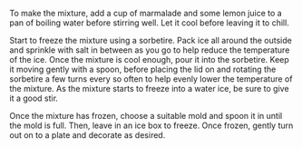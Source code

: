 To make the mixture, add a cup of marmalade and some lemon juice to a pan of boiling water before stirring well. Let it cool before leaving it to chill.

Start to freeze the mixture using a sorbetire. Pack ice all around the outside and sprinkle with salt in between as you go to help reduce the temperature of the ice. Once the mixture is cool enough, pour it into the sorbetire. Keep it moving gently with a spoon, before placing the lid on and rotating the sorbetire a few turns every so often to help evenly lower the temperature of the mixture. As the mixture starts to freeze into a water ice, be sure to give it a good stir.

Once the mixture has frozen, choose a suitable mold and spoon it in until the mold is full. Then, leave in an ice box to freeze. Once frozen, gently turn out on to a plate and decorate as desired.
